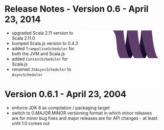 # Release Notes - Version 0.6 - April 23, 2014

<img src="/docs/assets/monifu.png" align="right" />

- upgraded Scala 2.11 version to Scala 2.11.0
- bumped Scala.js version to 0.4.3
- added `TrampolineScheduler` for both the JVM and Scala.js
- added `ContextScheduler` for Scala.js
- renamed `JSAsyncScheduler` to `AsyncScheduler`

# Version 0.6.1 - April 23, 2004

- enforce JDK 6 as compilation / packaging target
- switch to 0.$MAJOR.$MINOR versioning format in which minor releases are for minor
  bug fixes and major releases are for API changes - at least until 1.0 comes out
